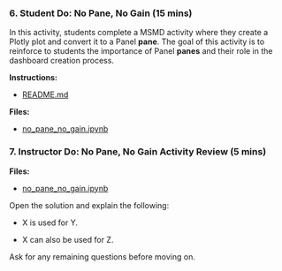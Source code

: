 ### 6. Student Do: No Pane, No Gain (15 mins)

In this activity, students complete a MSMD activity where they create a Plotly plot and convert it to a Panel **pane**. The goal of this activity is to reinforce to students the importance of Panel **panes** and their role in the dashboard creation process.

**Instructions:**

* [README.md](Activities/06-Stu_Dashboard_Components/README.md)

**Files:**

* [no_pane_no_gain.ipynb](Activities/06-Stu_Dashboard_Components/Unsolved/Core/no_pane_no_gain.ipynb)

### 7. Instructor Do: No Pane, No Gain Activity Review (5 mins)

**Files:**

* [no_pane_no_gain.ipynb](Activities/06-Stu_Dashboard_Components/Unsolved/Core/no_pane_no_gain.ipynb)

Open the solution and explain the following:

* X is used for Y.

* X can also be used for Z.

Ask for any remaining questions before moving on.
